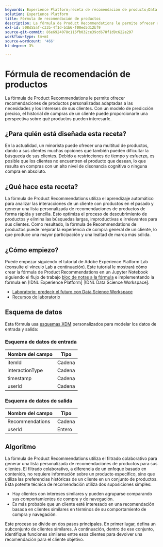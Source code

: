 ```yaml
---
keywords: Experience Platform;receta de recomendación de producto;Data Science Workspace;temas populares;recetas;receta previa a la compilación
solution: Experience Platform
title: Fórmula de recomendación de productos
description: La fórmula de Product Recommendations le permite ofrecer recomendaciones de productos personalizadas adaptadas a las necesidades y los intereses de sus clientes. Con un modelo de predicción preciso, el historial de compras de un cliente puede proporcionarle una perspectiva sobre qué productos pueden interesarle.
exl-id: 508d55af-c33b-4f1d-b1b6-f00ed5d12bf9
source-git-commit: 86e6924078c115fb032ce39cd678f1d9c622e297
workflow-type: tm+mt
source-wordcount: '466'
ht-degree: 3%

---
```


# Fórmula de recomendación de productos

La fórmula de Product Recommendations le permite ofrecer recomendaciones de productos personalizadas adaptadas a las necesidades y los intereses de sus clientes. Con un modelo de predicción preciso, el historial de compras de un cliente puede proporcionarle una perspectiva sobre qué productos pueden interesarle.

## ¿Para quién está diseñada esta receta?

En la actualidad, un minorista puede ofrecer una multitud de productos, dando a sus clientes muchas opciones que también pueden dificultar la búsqueda de sus clientes. Debido a restricciones de tiempo y esfuerzo, es posible que los clientes no encuentren el producto que desean, lo que resulta en compras con un alto nivel de disonancia cognitiva o ninguna compra en absoluto.

## ¿Qué hace esta receta?

La fórmula de Product Recommendations utiliza el aprendizaje automático para analizar las interacciones de un cliente con productos en el pasado y generar una lista personalizada de recomendaciones de productos de forma rápida y sencilla. Esto optimiza el proceso de descubrimiento de productos y elimina las búsquedas largas, improductivas e irrelevantes para sus clientes. Como resultado, la fórmula de Recommendations de productos puede mejorar la experiencia de compra general de un cliente, lo que produce una mayor participación y una lealtad de marca más sólida.

## ¿Cómo empiezo?

Puede empezar siguiendo el tutorial de Adobe Experience Platform Lab (consulte el vínculo Lab a continuación). Este tutorial le mostrará cómo crear la fórmula de Product Recommendations en un Jupyter Notebook siguiendo el flujo de trabajo [bloc de notas a la fórmula](../jupyterlab/create-a-model.md) e implementando la fórmula en [!DNL Experience Platform] [!DNL Data Science Workspace].

* [Laboratorio: predecir el futuro con Data Science Workspace](https://expleague.azureedge.net/labs/L777/index.html)
* [Recursos de laboratorio](https://github.com/adobe/experience-platform-dsw-reference/tree/master/Summit/2019/resources)

## Esquema de datos

Esta fórmula usa [esquemas XDM](../../xdm/schema/field-dictionary.md) personalizados para modelar los datos de entrada y salida:

### Esquema de datos de entrada

| Nombre del campo | Tipo |
| --- | --- |
| itemId | Cadena |
| interactionType | Cadena |
| timestamp | Cadena |
| userId | Cadena |

### Esquema de datos de salida

| Nombre del campo | Tipo |
| --- | --- |
| Recommendations | Cadena |
| userId | Entero |

## Algoritmo

La fórmula de Product Recommendations utiliza el filtrado colaborativo para generar una lista personalizada de recomendaciones de productos para sus clientes. El filtrado colaborativo, a diferencia de un enfoque basado en contenido, no requiere información sobre un producto específico, sino que utiliza las preferencias históricas de un cliente en un conjunto de productos. Esta potente técnica de recomendación utiliza dos suposiciones simples:
* Hay clientes con intereses similares y pueden agruparse comparando sus comportamientos de compra y de navegación.
* Es más probable que un cliente esté interesado en una recomendación basada en clientes similares en términos de su comportamiento de compra y navegación.

Este proceso se divide en dos pasos principales. En primer lugar, defina un subconjunto de clientes similares. A continuación, dentro de ese conjunto, identifique funciones similares entre esos clientes para devolver una recomendación para el cliente objetivo.
